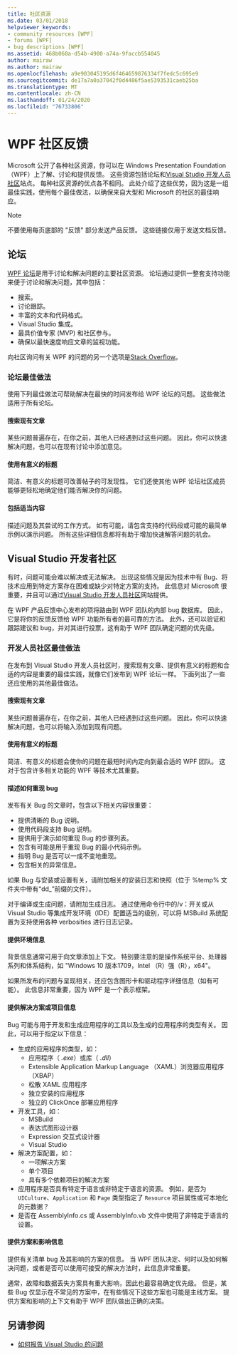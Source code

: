 ```yaml
---
title: 社区资源
ms.date: 03/01/2018
helpviewer_keywords:
- community resources [WPF]
- forums [WPF]
- bug descriptions [WPF]
ms.assetid: 468b060a-d54b-4900-a74a-9faccb554045
author: mairaw
ms.author: mairaw
ms.openlocfilehash: a9e903045195d6f464659876334f7fedc5c695e9
ms.sourcegitcommit: de17a7a0a37042f0d4406f5ae5393531caeb25ba
ms.translationtype: MT
ms.contentlocale: zh-CN
ms.lasthandoff: 01/24/2020
ms.locfileid: "76733806"
---
```

# <a name="wpf-community-feedback"></a>WPF 社区反馈

Microsoft 公开了各种社区资源，你可以在 Windows Presentation Foundation （WPF）上了解、讨论和提供反馈。 这些资源包括论坛和[Visual Studio 开发人员社区](https://developercommunity.visualstudio.com/)站点。 每种社区资源的优点各不相同。 此处介绍了这些优势，因为这是一组最佳实践，使用每个最佳做法，以确保来自大型和 Microsoft 的社区的最佳响应。

> [!NOTE]
> 不要使用每页底部的 "反馈" 部分发送产品反馈。 这些链接仅用于发送文档反馈。

## <a name="forums"></a>论坛

[WPF 论坛](https://social.msdn.microsoft.com/Forums/vstudio/home?forum=wpf)是用于讨论和解决问题的主要社区资源。 论坛通过提供一整套支持功能来便于讨论和解决问题，其中包括：

- 搜索。
- 讨论跟踪。
- 丰富的文本和代码格式。
- Visual Studio 集成。
- 最具价值专家 (MVP) 和社区参与。
- 确保以最快速度响应文章的监视功能。

向社区询问有关 WPF 的问题的另一个选项是[Stack Overflow](https://stackoverflow.com/questions/tagged/wpf)。

### <a name="forum-best-practices"></a>论坛最佳做法

使用下列最佳做法可帮助解决在最快的时间发布给 WPF 论坛的问题。 这些做法适用于所有论坛。

#### <a name="search-existing-posts"></a>搜索现有文章

某些问题普遍存在，在你之前，其他人已经遇到过这些问题。 因此，你可以快速解决问题，也可以在现有讨论中添加意见。

#### <a name="use-meaningful-titles"></a>使用有意义的标题

简洁、有意义的标题可改善帖子的可发现性。 它们还使其他 WPF 论坛社区成员能够更轻松地确定他们能否解决你的问题。

#### <a name="include-appropriate-content"></a>包括适当内容

描述问题及其尝试的工作方式。 如有可能，请包含支持的代码段或可能的最简单示例以演示问题。 所有这些详细信息都将有助于增加快速解答问题的机会。

## <a name="visual-studio-developer-community"></a>Visual Studio 开发者社区

有时，问题可能会难以解决或无法解决。 出现这些情况是因为技术中有 Bug、将技术应用到特定方案存在困难或缺少对特定方案的支持。 此信息对 Microsoft 很重要，并且可以通过[Visual Studio 开发人员社区](https://developercommunity.visualstudio.com/)网站提供。

在 WPF 产品反馈中心发布的项将路由到 WPF 团队的内部 bug 数据库。 因此，它是将你的反馈反馈给 WPF 功能所有者的最可靠的方法。 此外，还可以验证和跟踪建议和 bug，并对其进行投票，这有助于 WPF 团队确定问题的优先级。

### <a name="developer-community-best-practices"></a>开发人员社区最佳做法

在发布到 Visual Studio 开发人员社区时，搜索现有文章、提供有意义的标题和合适的内容是重要的最佳实践，就像它们发布到 WPF 论坛一样。 下面列出了一些还应使用的其他最佳做法。

#### <a name="search-existing-posts"></a>搜索现有文章

某些问题普遍存在，在你之前，其他人已经遇到过这些问题。 因此，你可以快速解决问题，也可以将输入添加到现有问题。

#### <a name="use-meaningful-titles"></a>使用有意义的标题

简洁、有意义的标题会使你的问题在最短时间内定向到最合适的 WPF 团队。 这对于包含许多相关功能的 WPF 等技术尤其重要。

#### <a name="describe-how-to-reproduce-your-bug"></a>描述如何重现 bug

发布有关 Bug 的文章时，包含以下相关内容很重要：

- 提供清晰的 Bug 说明。
- 使用代码段支持 Bug 说明。
- 提供用于演示如何重现 Bug 的步骤列表。
- 包含有可能是用于重现 Bug 的最小代码示例。
- 指明 Bug 是否可以一成不变地重现。
- 包含相关的异常信息。

 如果 Bug 与安装或设置有关，请附加相关的安装日志和快照（位于 %temp% 文件夹中带有“dd_”前缀的文件）。

 对于编译或生成问题，请附加生成日志。 通过使用命令行中的/v：开关或从 Visual Studio 等集成开发环境（IDE）配置适当的级别，可以将 MSBuild 系统配置为支持使用各种 verbosities 进行日志记录。

#### <a name="provide-environment-information"></a>提供环境信息

背景信息通常可用于向文章添加上下文。 特别要注意的是操作系统平台、处理器系列和体系结构，如 "Windows 10 版本1709，Intel （R）强（R），x64"。

如果所发布的问题与呈现相关，还应包含图形卡和驱动程序详细信息（如有可能）。 此信息非常重要，因为 WPF 是一个表示框架。

#### <a name="provide-solution-or-project-information"></a>提供解决方案或项目信息

Bug 可能与用于开发和生成应用程序的工具以及生成的应用程序的类型有关。 因此，可以用于指定以下信息：

- 生成的应用程序的类型，如：
  - 应用程序（ *.exe*）或库（ *.dll*）
  - Extensible Application Markup Language （XAML）浏览器应用程序（XBAP）
  - 松散 XAML 应用程序
  - 独立安装的应用程序
  - 独立的 ClickOnce 部署应用程序
- 开发工具，如：
  - MSBuild
  - 表达式图形设计器
  - Expression 交互式设计器
  - Visual Studio
- 解决方案配置，如：
  - 一项解决方案
  - 单个项目
  - 具有多个依赖项目的解决方案
- 应用程序是否具有特定于语言或非特定于语言的资源。 例如，是否为 `UICulture`、`Application` 和 `Page` 类型指定了 `Resource` 项目属性或可本地化的元数据？
- 是否在 AssemblyInfo.cs 或 AssemblyInfo.vb 文件中使用了非特定于语言的设置。

#### <a name="provide-scenario-and-impact-information"></a>提供方案和影响信息

提供有关清单 bug 及其影响的方案的信息。 当 WPF 团队决定、何时以及如何解决问题，或者是否可以使用可接受的解决方法时，此信息非常重要。

通常，故障和数据丢失方案具有重大影响，因此也最容易确定优先级。 但是，某些 Bug 仅显示在不常见的方案中，在有些情况下这些方案也可能是主线方案。 提供方案和影响的上下文有助于 WPF 团队做出正确的决策。

## <a name="see-also"></a>另请参阅

- [如何报告 Visual Studio 的问题](/visualstudio/ide/how-to-report-a-problem-with-visual-studio)
